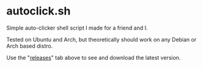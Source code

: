 # autoclick.sh
Simple auto-clicker shell script I made for a friend and I.

Tested on Ubuntu and Arch, but theoretically should work on any Debian or Arch based distro.

Use the "[releases](https://github.com/CyanJDroid/autoclick.sh/releases)" tab above to see and download the latest version.
